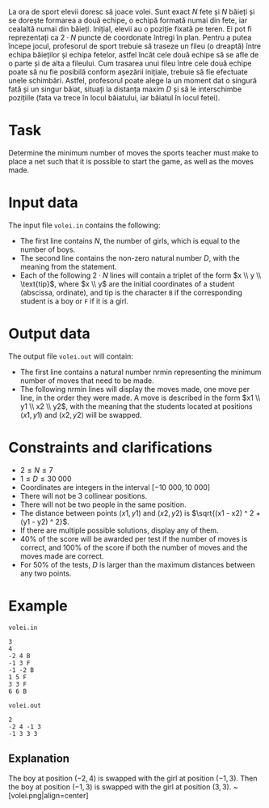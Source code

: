 La ora de sport elevii doresc să joace volei. Sunt exact $N$ fete și $N$ băieți și se dorește formarea a două echipe, o echipă formată numai din fete, iar cealaltă numai din băieți. Inițial, elevii au o poziție fixată pe teren. Ei pot fi reprezentați ca $2 \cdot N$ puncte de coordonate întregi în plan. Pentru a putea începe jocul, profesorul de sport trebuie să traseze un fileu (o dreaptă) între echipa băieților și echipa fetelor, astfel încât cele două echipe să se afle de o parte și de alta a fileului. Cum trasarea unui fileu între cele două echipe poate să nu fie posibilă conform așezării inițiale, trebuie să fie efectuate unele schimbări. Astfel, profesorul poate alege la un moment dat o singură fată și un singur băiat, situați la distanța maxim $D$ și să le interschimbe pozițiile (fata va trece în locul băiatului, iar băiatul în locul fetei).

# Task

Determine the minimum number of moves the sports teacher must make to place a net such that it is possible to start the game, as well as the moves made.

# Input data

The input file `volei.in` contains the following:
- The first line contains $N$, the number of girls, which is equal to the number of boys.
- The second line contains the non-zero natural number $D$, with the meaning from the statement.
- Each of the following $2 \cdot N$ lines will contain a triplet of the form $x \\ y \\ \text{tip}$, where $x \\ y$ are the initial coordinates of a student (abscissa, ordinate), and $\text{tip}$ is the character `B` if the corresponding student is a boy or `F` if it is a girl.

# Output data

The output file `volei.out` will contain:
- The first line contains a natural number nrmin representing the minimum number of moves that need to be made.
- The following nrmin lines will display the moves made, one move per line, in the order they were made. A move is described in the form $x1 \\ y1 \\ x2 \\ y2$, with the meaning that the students located at positions $(x1, y1)$ and $(x2, y2)$ will be swapped.

# Constraints and clarifications

* $2 \leq N \leq 7$
* $1 \leq D \leq 30\ 000$
* Coordinates are integers in the interval $[-10\ 000, 10\ 000]$
* There will not be $3$ collinear positions.
* There will not be two people in the same position.
* The distance between points $(x1, y1)$ and $(x2, y2)$ is $\sqrt{(x1 - x2) ^ 2 + (y1 - y2) ^ 2}$.
* If there are multiple possible solutions, display any of them.
* $40\%$ of the score will be awarded per test if the number of moves is correct, and $100\%$ of the score if both the number of moves and the moves made are correct.
* For $50\%$ of the tests, $D$ is larger than the maximum distances between any two points.

# Example

`volei.in`
```
3
4
-2 4 B
-1 3 F
-1 -2 B
1 5 F
3 3 F
6 6 B
```

`volei.out`
```
2
-2 4 -1 3
-1 3 3 3
```

## Explanation

The boy at position $(-2, 4)$ is swapped with the girl at position $(-1, 3)$. Then the boy at position $(-1, 3)$ is swapped with the girl at position $(3, 3)$.
~[volei.png|align=center]